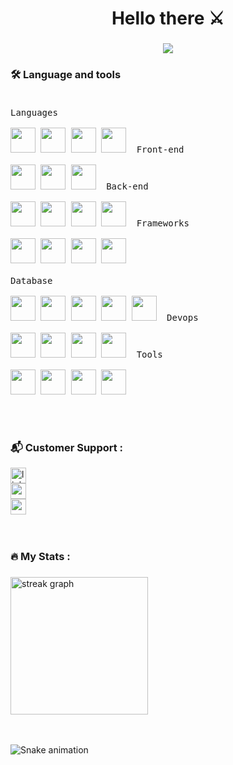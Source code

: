 





<h1 align="center">Hello there ⚔️</h1>

###
<p align="center">
  <a href="https://github.com/DenverCoder1/readme-typing-svg"><img src="https://readme-typing-svg.herokuapp.com?font=Jersey+10&color=%6AA84F&size=50&center=true&vCenter=true&width=600&height=100&lines=Where+Math+meets+Art+%E2%9C%A8;And+other+pretentious+things;Always+learning"></a>
 
</p>

###

<h3 align="left">🛠 Language and tools</h3>

###

<div align="left">
  
<p style="display: inline-block;" align="left">
  
  <kbd>
    <kbd>Languages</kbd>
    <br>
    <br>
    <img width="40px" src="https://cdn.jsdelivr.net/gh/devicons/devicon/icons/java/java-original-wordmark.svg" /> 
    <img width="40px" src="https://cdn.jsdelivr.net/gh/devicons/devicon/icons/python/python-original-wordmark.svg" /> 
    <img width="40px" src="https://cdn.jsdelivr.net/gh/devicons/devicon/icons/javascript/javascript-original.svg" />
    <img width="40px" src="https://cdn.jsdelivr.net/gh/devicons/devicon/icons/go/go-original-wordmark.svg" />
  </kbd> &nbsp;
  
  <kbd> 
    <kbd>Front-end</kbd>
    <br>
    <br>
    <img width="40px" src="https://cdn.jsdelivr.net/gh/devicons/devicon/icons/html5/html5-original-wordmark.svg" /> 
    <img width="40px" src="https://cdn.jsdelivr.net/gh/devicons/devicon/icons/css3/css3-original-wordmark.svg" /> 
    <img width="40px" src="https://cdn.jsdelivr.net/gh/devicons/devicon/icons/react/react-original-wordmark.svg" /> 
  </kbd> &nbsp;

  
  <kbd>
    <kbd>Back-end</kbd>
    <br>
    <br>
    <img width="40px" src="https://cdn.jsdelivr.net/gh/devicons/devicon/icons/php/php-original.svg" />
    <img width="40px" src="https://cdn.jsdelivr.net/gh/devicons/devicon/icons/typescript/typescript-original.svg" />
    <img width="40px" src="https://cdn.jsdelivr.net/gh/devicons/devicon/icons/nodejs/nodejs-original-wordmark.svg" />
    <img width="40px" src="https://cdn.jsdelivr.net/gh/devicons/devicon/icons/flask/flask-original-wordmark.svg" />
  </kbd>&nbsp;

  <kbd>
    <kbd>Frameworks</kbd>
    <br>
    <br>
    <img width="40px" src="https://cdn.jsdelivr.net/gh/devicons/devicon/icons/express/express-original-wordmark.svg" />
    <img width="40px" src="https://cdn.jsdelivr.net/gh/devicons/devicon/icons/tensorflow/tensorflow-original.svg" />
    <img width="40px" src="https://cdn.jsdelivr.net/gh/devicons/devicon/icons/pandas/pandas-original-wordmark.svg" />
    <img width="40px" src="https://cdn.jsdelivr.net/gh/devicons/devicon/icons/spring/spring-original-wordmark.svg" />
  </kbd> &nbsp;

<br>
<br>

  

  <kbd>
    <kbd>Database</kbd>
    <br>
    <br>
    <img width="40px" src="https://cdn.jsdelivr.net/gh/devicons/devicon/icons/oracle/oracle-original.svg" />
    <img width="40px" src="https://cdn.jsdelivr.net/gh/devicons/devicon/icons/mysql/mysql-original-wordmark.svg" />
    <img width="40px" src="https://cdn.jsdelivr.net/gh/devicons/devicon/icons/postgresql/postgresql-original-wordmark.svg" />
    <img width="40px" src="https://cdn.jsdelivr.net/gh/devicons/devicon/icons/mongodb/mongodb-original-wordmark.svg" />
    <img width="40px" src="https://cdn.jsdelivr.net/gh/devicons/devicon/icons/firebase/firebase-plain-wordmark.svg" />
  </kbd> &nbsp;

  <kbd>
    <kbd>Devops</kbd>
    <br>
    <br>
    <img width="40px" src="https://cdn.jsdelivr.net/gh/devicons/devicon/icons/docker/docker-original-wordmark.svg" />
    <img width="40px" src="https://cdn.jsdelivr.net/gh/devicons/devicon/icons/kubernetes/kubernetes-original-wordmark.svg" />
    <img width="40px" src="https://cdn.jsdelivr.net/gh/devicons/devicon/icons/azure/azure-original-wordmark.svg" />
<!--     <img width="40px" src="https://cdn.jsdelivr.net/gh/devicons/devicon/icons/amazonwebservices/amazonwebservices-plain.svg" /> -->
    <img width="40px" src="https://skillicons.dev/icons?i=aws"/>
  </kbd> &nbsp;
  
  <kbd>
    <kbd>Tools</kbd>
    <br>
    <br>
    <img width="40px" src="https://cdn.jsdelivr.net/gh/devicons/devicon/icons/vscode/vscode-original-wordmark.svg" />
    <img width="40px" src="https://cdn.jsdelivr.net/gh/devicons/devicon/icons/powershell/powershell-original.svg" />
    <img width="40px" src="https://cdn.jsdelivr.net/gh/devicons/devicon/icons/git/git-original-wordmark.svg" />
    <img width="40px" src="https://cdn.jsdelivr.net/gh/devicons/devicon/icons/postman/postman-original-wordmark.svg" />
  </kbd>
 
</p>

</div>
<br>
<br>

###
###

<h3 align="left">📬 Customer Support :</h3>

<div align="left">
  <a href="https://linkedin.com/in/shambhavi-goenka" target="_blank"><img src="https://img.shields.io/static/v1?message=LinkedIn&logo=linkedin&label=&color=0077B5&logoColor=white&labelColor=&style=flat" height="25" alt="linkedin logo"  /></a>
  <br>
  <a href="mailto:shambhavig.2019@scis.smu.edu.sg" target="_blank"><img src="https://img.shields.io/static/v1?message=Gmail&logo=gmail&label=&color=D14836&logoColor=white&labelColor=&style=flat" height="25" alt="gmail logo"  /></a>
  <br>
  <a href="https://medium.com/@SoapBubbles001" target="_blank"><img src="https://img.shields.io/static/v1?message=Medium&logo=medium&label=&color=12100E&logoColor=white&labelColor=&style=flat" height="25" alt="medium logo"  /></a>
    
</div>
<br><br>

<h3 align="left">🔥 My Stats :</h3>

###

<div align="left">
  <img src="https://streak-stats.demolab.com?user=shambhavi-goenka&locale=en&mode=daily&theme=dark&hide_border=false&border_radius=5&order=3" height="220" alt="streak graph"  />
</div>
<br><br>

![Snake animation](https://github.com/shambhavi-goenka/shambhavi-goenka/blob/output/github-contribution-grid-snake.svg)


###
